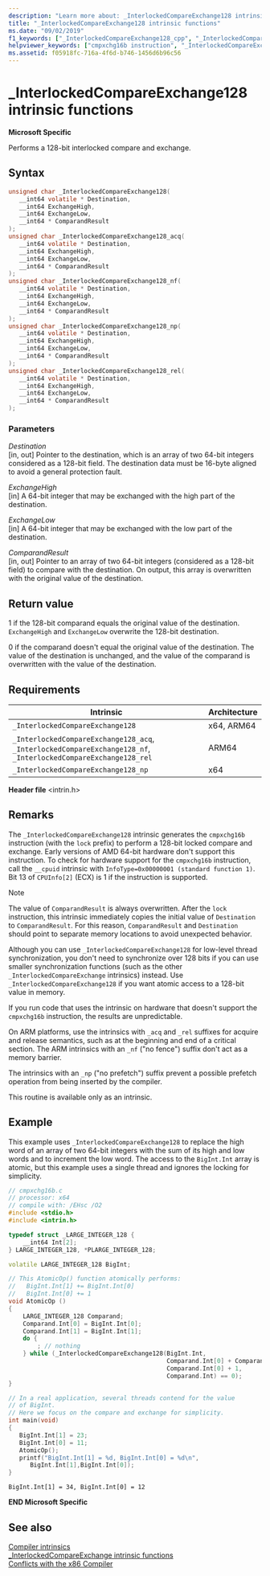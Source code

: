 ```yaml
---
description: "Learn more about: _InterlockedCompareExchange128 intrinsic functions"
title: "_InterlockedCompareExchange128 intrinsic functions"
ms.date: "09/02/2019"
f1_keywords: ["_InterlockedCompareExchange128_cpp", "_InterlockedCompareExchange128", "_InterlockedCompareExchange128_acq", "_InterlockedCompareExchange128_nf", "_InterlockedCompareExchange128_np", "_InterlockedCompareExchange128_rel"]
helpviewer_keywords: ["cmpxchg16b instruction", "_InterlockedCompareExchange128 intrinsic"]
ms.assetid: f05918fc-716a-4f6d-b746-1456d6b96c56
---
```

# _InterlockedCompareExchange128 intrinsic functions

**Microsoft Specific**

Performs a 128-bit interlocked compare and exchange.

## Syntax

```C
unsigned char _InterlockedCompareExchange128(
   __int64 volatile * Destination,
   __int64 ExchangeHigh,
   __int64 ExchangeLow,
   __int64 * ComparandResult
);
unsigned char _InterlockedCompareExchange128_acq(
   __int64 volatile * Destination,
   __int64 ExchangeHigh,
   __int64 ExchangeLow,
   __int64 * ComparandResult
);
unsigned char _InterlockedCompareExchange128_nf(
   __int64 volatile * Destination,
   __int64 ExchangeHigh,
   __int64 ExchangeLow,
   __int64 * ComparandResult
);
unsigned char _InterlockedCompareExchange128_np(
   __int64 volatile * Destination,
   __int64 ExchangeHigh,
   __int64 ExchangeLow,
   __int64 * ComparandResult
);
unsigned char _InterlockedCompareExchange128_rel(
   __int64 volatile * Destination,
   __int64 ExchangeHigh,
   __int64 ExchangeLow,
   __int64 * ComparandResult
);
```

### Parameters

*Destination*\
[in, out] Pointer to the destination, which is an array of two 64-bit integers considered as a 128-bit field. The destination data must be 16-byte aligned to avoid a general protection fault.

*ExchangeHigh*\
[in] A 64-bit integer that may be exchanged with the high part of the destination.

*ExchangeLow*\
[in] A 64-bit integer that may be exchanged with the low part of the destination.

*ComparandResult*\
[in, out] Pointer to an array of two 64-bit integers (considered as a 128-bit field) to compare with the destination.  On output, this array is overwritten with the original value of the destination.

## Return value

1 if the 128-bit comparand equals the original value of the destination. `ExchangeHigh` and `ExchangeLow` overwrite the 128-bit destination.

0 if the comparand doesn't equal the original value of the destination. The value of the destination is unchanged, and the value of the comparand is overwritten with the value of the destination.

## Requirements

|Intrinsic|Architecture|
|---------------|------------------|
|`_InterlockedCompareExchange128`|x64, ARM64|
|`_InterlockedCompareExchange128_acq`, `_InterlockedCompareExchange128_nf`, `_InterlockedCompareExchange128_rel`|ARM64|
|`_InterlockedCompareExchange128_np`|x64|

**Header file** \<intrin.h>

## Remarks

The `_InterlockedCompareExchange128` intrinsic generates the `cmpxchg16b` instruction (with the `lock` prefix) to perform a 128-bit locked compare and exchange. Early versions of AMD 64-bit hardware don't support this instruction. To check for hardware support for the `cmpxchg16b` instruction, call the `__cpuid` intrinsic with `InfoType=0x00000001 (standard function 1)`. Bit 13 of `CPUInfo[2]` (ECX) is 1 if the instruction is supported.

> [!NOTE]
> The value of `ComparandResult` is always overwritten. After the `lock` instruction, this intrinsic immediately copies the initial value of `Destination` to `ComparandResult`. For this reason, `ComparandResult` and `Destination` should point to separate memory locations to avoid unexpected behavior.

Although you can use `_InterlockedCompareExchange128` for low-level thread synchronization, you don't need to synchronize over 128 bits if you can use smaller synchronization functions (such as the other `_InterlockedCompareExchange` intrinsics) instead. Use `_InterlockedCompareExchange128` if you want atomic access to a 128-bit value in memory.

If you run code that uses the intrinsic on hardware that doesn't support the `cmpxchg16b` instruction, the results are unpredictable.

On ARM platforms, use the intrinsics with `_acq` and `_rel` suffixes for acquire and release semantics, such as at the beginning and end of a critical section. The ARM intrinsics with an `_nf` ("no fence") suffix don't act as a memory barrier.

The intrinsics with an `_np` ("no prefetch") suffix prevent a possible prefetch operation from being inserted by the compiler.

This routine is available only as an intrinsic.

## Example

This example uses `_InterlockedCompareExchange128` to replace the high word of an array of two 64-bit integers with the sum of its high and low words and to increment the low word. The access to the `BigInt.Int` array is atomic, but this example uses a single thread and ignores the locking for simplicity.

```cpp
// cmpxchg16b.c
// processor: x64
// compile with: /EHsc /O2
#include <stdio.h>
#include <intrin.h>

typedef struct _LARGE_INTEGER_128 {
    __int64 Int[2];
} LARGE_INTEGER_128, *PLARGE_INTEGER_128;

volatile LARGE_INTEGER_128 BigInt;

// This AtomicOp() function atomically performs:
//   BigInt.Int[1] += BigInt.Int[0]
//   BigInt.Int[0] += 1
void AtomicOp ()
{
    LARGE_INTEGER_128 Comparand;
    Comparand.Int[0] = BigInt.Int[0];
    Comparand.Int[1] = BigInt.Int[1];
    do {
        ; // nothing
    } while (_InterlockedCompareExchange128(BigInt.Int,
                                            Comparand.Int[0] + Comparand.Int[1],
                                            Comparand.Int[0] + 1,
                                            Comparand.Int) == 0);
}

// In a real application, several threads contend for the value
// of BigInt.
// Here we focus on the compare and exchange for simplicity.
int main(void)
{
   BigInt.Int[1] = 23;
   BigInt.Int[0] = 11;
   AtomicOp();
   printf("BigInt.Int[1] = %d, BigInt.Int[0] = %d\n",
      BigInt.Int[1],BigInt.Int[0]);
}
```

```Output
BigInt.Int[1] = 34, BigInt.Int[0] = 12
```

**END Microsoft Specific**

## See also

[Compiler intrinsics](../intrinsics/compiler-intrinsics.md)\
[_InterlockedCompareExchange intrinsic functions](../intrinsics/interlockedcompareexchange-intrinsic-functions.md)\
[Conflicts with the x86 Compiler](../build/x64-software-conventions.md#conflicts-with-the-x86-compiler)
